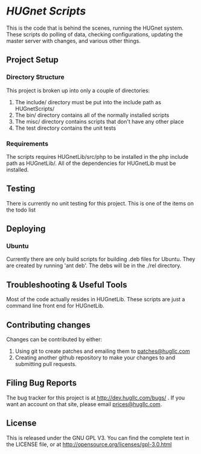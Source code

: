 # _HUGnet Scripts_

This is the code that is behind the scenes, running the HUGnet system.  These scripts
do polling of data, checking configurations, updating the master server with changes,
and various other things.


## Project Setup

### Directory Structure
This project is broken up into only a couple of directories:

1. The include/ directory must be put into the include path as HUGnetScripts/
2. The bin/ directory contains all of the normally installed scripts
3. The misc/ directory contains scripts that don't have any other place
4. The test directory contains the unit tests

### Requirements

The scripts requires HUGnetLib/src/php to be installed in the php include path as HUGnetLib/.
All of the dependencies for HUGnetLib must be installed.

## Testing

There is currently no unit testing for this project.  This is one of the items on the todo list


## Deploying

### Ubuntu
Currently there are only build scripts for building .deb files for Ubuntu.  They are
created by running 'ant deb'.  The debs will be in the ./rel directory.


## Troubleshooting & Useful Tools

Most of the code actually resides in HUGnetLib.  These scripts are just a command line
front end for HUGnetLib.

## Contributing changes
Changes can be contributed by either:

1. Using git to create patches and emailing them to patches@hugllc.com
2. Creating another github repository to make your changes to and submitting pull requests.

## Filing Bug Reports
The bug tracker for this project is at http://dev.hugllc.com/bugs/ .  If you want an
account on that site, please email prices@hugllc.com.

## License
This is released under the GNU GPL V3.  You can find the complete text in the
LICENSE file, or at http://opensource.org/licenses/gpl-3.0.html
